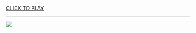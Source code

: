 
<a href="https://premium76.site?title=game_76_unblocked&ref=13M">CLICK TO PLAY</a></h3>
<hr>

<a href="https://premium76.site?title=game_76_unblocked&ref=13M"><img src="https://clearcache.store/games.png"></a>


